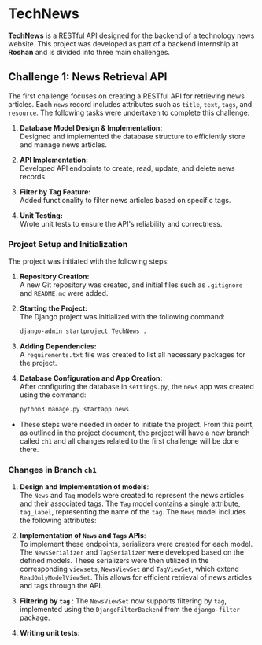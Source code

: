 # TechNews

**TechNews** is a RESTful API designed for the backend of a technology news website. This project was developed as part of a backend internship at **Roshan** and is divided into three main challenges.

## Challenge 1: News Retrieval API

The first challenge focuses on creating a RESTful API for retrieving news articles. Each `news` record includes attributes such as `title`, `text`, `tags`, and `resource`. The following tasks were undertaken to complete this challenge:

1. **Database Model Design & Implementation:**  
   Designed and implemented the database structure to efficiently store and manage news articles.

2. **API Implementation:**  
   Developed API endpoints to create, read, update, and delete news records.

3. **Filter by Tag Feature:**  
   Added functionality to filter news articles based on specific tags.

4. **Unit Testing:**  
   Wrote unit tests to ensure the API's reliability and correctness.

### Project Setup and Initialization

The project was initiated with the following steps:

1. **Repository Creation:**  
   A new Git repository was created, and initial files such as `.gitignore` and `README.md` were added.

2. **Starting the Project:**  
   The Django project was initialized with the following command:  
   ```bash
   django-admin startproject TechNews .

3. **Adding Dependencies:**\
   A `requirements.txt` file was created to list all necessary packages for the project.

4. **Database Configuration and App Creation:**\
   After configuring the database in `settings.py`, the `news` app was created using the command:
   ```bash
   python3 manage.py startapp news

- These steps were needed in order to initiate the project. From this point, as outlined in the project document, the project will have a new branch called `ch1` and all changes related to the first challenge will be done there.
   
### Changes in Branch `ch1`
1. **Design and Implementation of models**:\
The `News` and `Tag` models were created to represent the news articles and their associated tags. The `Tag` model contains a single attribute, `tag_label`, representing the name of the `tag`. The `News` model includes the following attributes:

2. **Implementation of `News` and `Tags` APIs**:\
To implement these endpoints, serializers were created for each model. The `NewsSerializer` and `TagSerializer` were developed based on the defined models. These serializers were then utilized in the corresponding `viewsets`, `NewsViewSet` and `TagViewSet`, which extend `ReadOnlyModelViewSet`. This allows for efficient retrieval of news articles and tags through the API.

3. **Filtering by `tag`** :
The `NewsViewSet` now supports filtering by `tag`, implemented using the `DjangoFilterBackend` from the `django-filter` package.

4. **Writing unit tests**:

